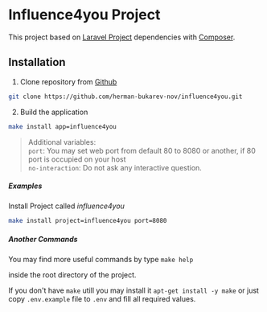 # Influence4you Project

This project based on [Laravel Project](https://github.com/drupal-composer/drupal-project) 
dependencies with [Composer](https://getcomposer.org/).

## Installation

1. Clone repository from [Github](https://github.com/herman-bukarev-nov/influence4you)

``` bash
git clone https://github.com/herman-bukarev-nov/influence4you.git
```
2. Build the application
``` bash
make install app=influence4you
```

> Additional variables:\
> `port`: You may set web port from default 80 to 8080 or another, if 80 port is occupied on your host  \
> `no-interaction`: Do not ask any interactive question.

##### Examples
Install Project called *influence4you*
```bash
make install project=influence4you port=8080
```

##### Another Commands
You may find more useful commands by type
`make help`

inside the root directory of the project.

If you don't have `make` utill you may install it `apt-get install -y make`
or just copy `.env.example` file to `.env` and fill all required values.
